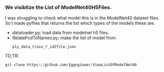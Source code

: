 ### We visiblize the List of ModelNet40H5Files.

I was struggling to check what model this is in the ModelNet40 dataset files. So I made pyfiles that returns the list which types of the models these are.

* dataloader.py: load data from modelnet h5 files.
* RelatePcdToNames.py: make the list of model from
  ```
  ply_data_train_?_id2file.json
  ```
TD;TR:
```python
git clone https://github.com/Eggngineer/ViewListOfModelNet40
```

